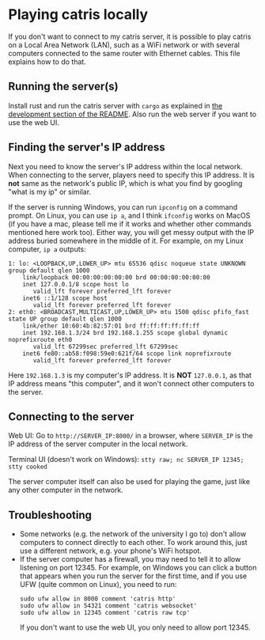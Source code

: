 # Playing catris locally

If you don't want to connect to my catris server,
it is possible to play catris on a Local Area Network (LAN),
such as a WiFi network or
with several computers connected to the same router with Ethernet cables.
This file explains how to do that.


## Running the server(s)

Install rust and run the catris server with `cargo` as explained in
[the development section of the README](README.md#development).
Also run the web server if you want to use the web UI.


## Finding the server's IP address

Next you need to know the server's IP address within the local network.
When connecting to the server, players need to specify this IP address.
It is **not** same as the network's public IP,
which is what you find by googling "what is my ip" or similar.

If the server is running Windows, you can run `ipconfig` on a command prompt.
On Linux, you can use `ip a`, and I think `ifconfig` works on MacOS
(if you have a mac, please tell me if it works and whether other commands mentioned here work too).
Either way, you will get messy output with the IP address buried somewhere in the middle of it.
For example, on my Linux computer, `ip a` outputs:

```
1: lo: <LOOPBACK,UP,LOWER_UP> mtu 65536 qdisc noqueue state UNKNOWN group default qlen 1000
    link/loopback 00:00:00:00:00:00 brd 00:00:00:00:00:00
    inet 127.0.0.1/8 scope host lo
       valid_lft forever preferred_lft forever
    inet6 ::1/128 scope host 
       valid_lft forever preferred_lft forever
2: eth0: <BROADCAST,MULTICAST,UP,LOWER_UP> mtu 1500 qdisc pfifo_fast state UP group default qlen 1000
    link/ether 10:60:4b:82:57:01 brd ff:ff:ff:ff:ff:ff
    inet 192.168.1.3/24 brd 192.168.1.255 scope global dynamic noprefixroute eth0
       valid_lft 67299sec preferred_lft 67299sec
    inet6 fe80::ab58:f098:59e0:621f/64 scope link noprefixroute 
       valid_lft forever preferred_lft forever
```

Here `192.168.1.3` is my computer's IP address.
It is **NOT** `127.0.0.1`, as that IP address means "this computer",
and it won't connect other computers to the server.


## Connecting to the server

Web UI: Go to `http://SERVER_IP:8000/` in a browser,
where `SERVER_IP` is the IP address of the server computer in the local network.

Terminal UI (doesn't work on Windows): `stty raw; nc SERVER_IP 12345; stty cooked`

The server computer itself can also be used for playing the game,
just like any other computer in the network.


## Troubleshooting

- Some networks (e.g. the network of the university I go to)
    don't allow computers to connect directly to each other.
    To work around this, just use a different network,
    e.g. your phone's WiFi hotspot.
- If the server computer has a firewall, you may need to tell it to allow listening on port 12345.
    For example, on Windows you can click a button that appears when you run the server for the first time,
    and if you use UFW (quite common on Linux),
    you need to run:
    ```
    sudo ufw allow in 8000 comment 'catris http'
    sudo ufw allow in 54321 comment 'catris websocket'
    sudo ufw allow in 12345 comment 'catris raw tcp'
    ```
    If you don't want to use the web UI, you only need to allow port 12345.

